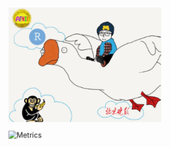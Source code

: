 <!-- ### Hi there 👋 -->

<!--
**flashsherlock/flashsherlock** is a ✨ _special_ ✨ repository because its `README.md` (this file) appears on your GitHub profile.

Here are some ideas to get you started:

- 🔭 I’m currently working on ...
- 🌱 I’m currently learning ...
- 👯 I’m looking to collaborate on ...
- 🤔 I’m looking for help with ...
- 💬 Ask me about ...
- 📫 How to reach me: ...
- 😄 Pronouns: ...
- ⚡ Fun fact: ...
-->
<!-- ![flashsherlock](./pic/logo.jpg) -->
<img src="./pic/logo.jpg" width = "60%" />

![Metrics](https://metrics.lecoq.io/flashsherlock?template=classic&base.metadata=0&languages=1&isocalendar=1&isocalendar.duration=half-year&languages.ignored=html%2Cjavascript%2Ccss%2Ctex%2CM&languages.colors=github&languages.threshold=0%25&config.timezone=Asia%2FShanghai)
<!-- [![Top Langs](https://github-readme-stats.vercel.app/api/top-langs/?username=flashsherlock&layout=compact&hide=html,tex,javascript)](https://github.com/anuraghazra/github-readme-stats) -->
<!-- [![Fei's GitHub stats](https://github-readme-stats.vercel.app/api?username=flashsherlock&show_icons=true&hide=issues,contribs)](https://github.com/anuraghazra/github-readme-stats) -->